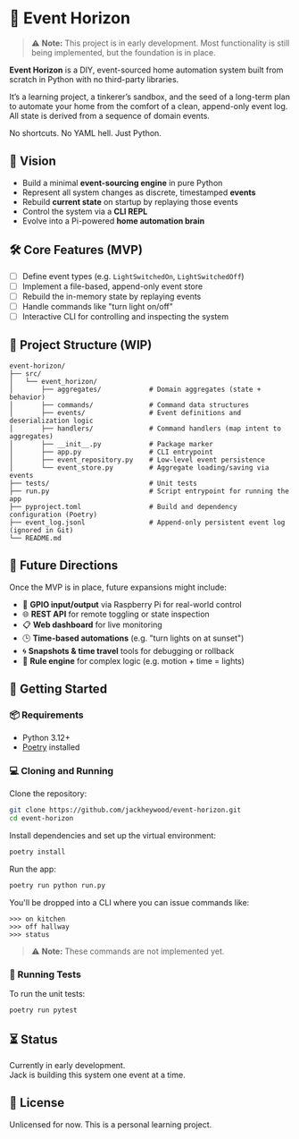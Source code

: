 # 🌌 Event Horizon

> ⚠️ **Note:** This project is in early development. Most functionality is still
> being implemented, but the foundation is in place.

**Event Horizon** is a DIY, event-sourced home automation system built from
scratch in Python with no third-party libraries.

It’s a learning project, a tinkerer’s sandbox, and the seed of a long-term plan
to automate your home from the comfort of a clean, append-only event log.
All state is derived from a sequence of domain events.

No shortcuts. No YAML hell. Just Python.

## 🚀 Vision

- Build a minimal **event-sourcing engine** in pure Python
- Represent all system changes as discrete, timestamped **events**
- Rebuild **current state** on startup by replaying those events
- Control the system via a **CLI REPL**
- Evolve into a Pi-powered **home automation brain**

## 🛠️ Core Features (MVP)

- [ ] Define event types (e.g. `LightSwitchedOn`, `LightSwitchedOff`)
- [ ] Implement a file-based, append-only event store
- [ ] Rebuild the in-memory state by replaying events
- [ ] Handle commands like "turn light on/off"
- [ ] Interactive CLI for controlling and inspecting the system

## 📁 Project Structure (WIP)

```text
event-horizon/
├── src/
│   └── event_horizon/
│       ├── aggregates/            # Domain aggregates (state + behavior)
│       ├── commands/              # Command data structures
│       ├── events/                # Event definitions and deserialization logic
│       ├── handlers/              # Command handlers (map intent to aggregates)
│       ├── __init__.py            # Package marker
│       ├── app.py                 # CLI entrypoint
│       ├── event_repository.py    # Low-level event persistence
│       └── event_store.py         # Aggregate loading/saving via events
├── tests/                         # Unit tests
├── run.py                         # Script entrypoint for running the app
├── pyproject.toml                 # Build and dependency configuration (Poetry)
├── event_log.jsonl                # Append-only persistent event log (ignored in Git)
└── README.md
```

## 🧠 Future Directions

Once the MVP is in place, future expansions might include:

- 🧲 **GPIO input/output** via Raspberry Pi for real-world control
- 🌐 **REST API** for remote toggling or state inspection
- 📋 **Web dashboard** for live monitoring
- 🕒 **Time-based automations** (e.g. "turn lights on at sunset")
- 🌀 **Snapshots & time travel** tools for debugging or rollback
- 🤖 **Rule engine** for complex logic (e.g. motion + time = lights)

## 🧰 Getting Started

### 📦 Requirements

- Python 3.12+
- [Poetry](https://python-poetry.org/docs/#installation) installed

### 💻 Cloning and Running

Clone the repository:

```bash
git clone https://github.com/jackheywood/event-horizon.git
cd event-horizon
```

Install dependencies and set up the virtual environment:

```bash
poetry install
```

Run the app:

```bash
poetry run python run.py
```

You'll be dropped into a CLI where you can issue commands like:

```text
>>> on kitchen
>>> off hallway
>>> status
```

> ⚠️ **Note:** These commands are not implemented yet.

### 🧪 Running Tests

To run the unit tests:

```bash
poetry run pytest
```

## ⏳ Status

Currently in early development.  
Jack is building this system one event at a time.

## 📜 License

Unlicensed for now. This is a personal learning project.
